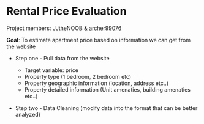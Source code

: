 # Rental Price Evaluation

Project members: JJtheNOOB & [archer99076](https://github.com/archer99076)

__Goal__: To estimate apartment price based on information we can get from the website

- Step one - Pull data from the website
    - Target variable: price
    - Property type (1 bedroom, 2 bedroom etc)
    - Property geographic information (location, address etc..)
    - Property detailed information (Unit amenaties, building amenaties etc..)
    
- Step two -  Data Cleaning (modify data into the format that can be better analyzed)

